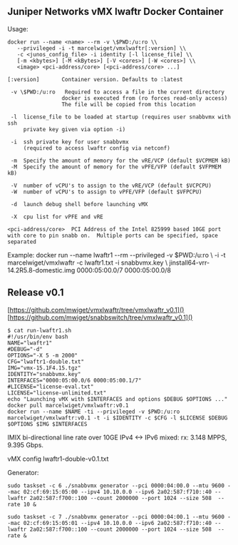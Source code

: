 ## Juniper Networks vMX lwaftr Docker Container

Usage:

```
docker run --name <name> --rm -v \$PWD:/u:ro \\
   --privileged -i -t marcelwiget/vmxlwaftr[:version] \\
   -c <junos_config_file> -i identity [-l license_file] \\
   [-m <kbytes>] [-M <kBytes>] [-V <cores>] [-W <cores>] \\
   <image> <pci-address/core> [<pci-address/core> ...]

[:version]       Container version. Defaults to :latest

 -v \$PWD:/u:ro   Required to access a file in the current directory
                 docker is executed from (ro forces read-only access)
                 The file will be copied from this location

 -l  license_file to be loaded at startup (requires user snabbvmx with ssh
     private key given via option -i)

 -i  ssh private key for user snabbvmx 
     (required to access lwaftr config via netconf)

 -m  Specify the amount of memory for the vRE/VCP (default $VCPMEM kB)
 -M  Specify the amount of memory for the vPFE/VFP (default $VFPMEM kB)

 -V  number of vCPU's to assign to the vRE/VCP (default $VCPCPU)
 -W  number of vCPU's to assign to vPFE/VFP (default $VFPCPU)

 -d  launch debug shell before launching vMX

 -X  cpu list for vPFE and vRE

<pci-address/core>  PCI Address of the Intel 825999 based 10GE port with core to pin snabb on.  Multiple ports can be specified, space separated
```

Example:
docker run --name lwaftr1 --rm --privileged -v \$PWD:/u:ro \\
  -i -t marcelwiget/vmxlwaftr -c lwaftr1.txt -i snabbvmx.key \\
  jinstall64-vrr-14.2R5.8-domestic.img 0000:05:00.0/7 0000:05:00.0/8

## Release v0.1

[https://github.com/mwiget/vmxlwaftr/tree/vmxlwaftr_v0.1]()
[https://github.com/mwiget/snabbswitch/tree/vmxlwaftr_v0.1]()

```
$ cat run-lwaftr1.sh
#!/usr/bin/env bash
NAME="lwaftr1"
#DEBUG="-d"
OPTIONS="-X 5 -m 2000"
CFG="lwaftr1-double.txt"
IMG="vmx-15.1F4.15.tgz"
IDENTITY="snabbvmx.key"
INTERFACES="0000:05:00.0/6 0000:05:00.1/7"
#LICENSE="license-eval.txt"
LICENSE="license-unlimited.txt"
echo "Launching vMX with $INTERFACES and options $DEBUG $OPTIONS ..."
docker pull marcelwiget/vmxlwaftr:v0.1
docker run --name $NAME -ti --privileged -v $PWD:/u:ro marcelwiget/vmxlwaftr:v0.1 -t -i $IDENTITY -c $CFG -l $LICENSE $DEBUG $OPTIONS $IMG $INTERFACES

```


IMIX bi-directional line rate over 10GE IPv4 <-> IPv6 mixed:
rx: 3.148 MPPS, 9.395 Gbps.

vMX config lwaftr1-double-v0.1.txt

Generator:

```
sudo taskset -c 6 ./snabbvmx generator --pci 0000:04:00.0 --mtu 9600 --mac 02:cf:69:15:05:00 --ipv4 10.10.0.0 --ipv6 2a02:587:f710::40 --lwaftr 2a02:587:f700::100 --count 2000000 --port 1024 --size 508  --rate 10 &

sudo taskset -c 7 ./snabbvmx generator --pci 0000:04:00.1 --mtu 9600 --mac 02:cf:69:15:05:01 --ipv4 10.10.0.0 --ipv6 2a02:587:f710::40 --lwaftr 2a02:587:f700::100 --count 2000000 --port 1024 --size 508  --rate &
```

